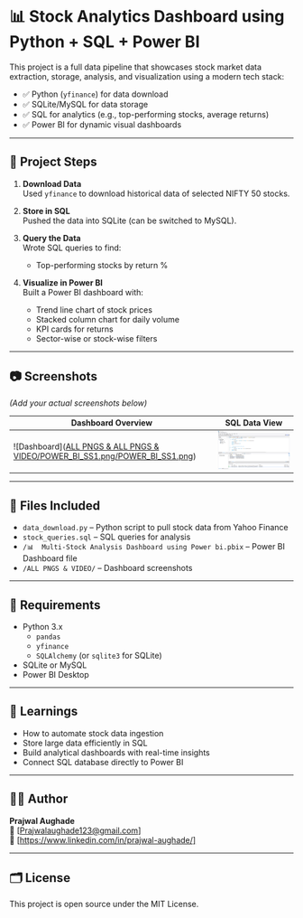 # 📊 Stock Analytics Dashboard using Python + SQL + Power BI

This project is a full data pipeline that showcases stock market data extraction, storage, analysis, and visualization using a modern tech stack:

- ✅ Python (`yfinance`) for data download
- ✅ SQLite/MySQL for data storage
- ✅ SQL for analytics (e.g., top-performing stocks, average returns)
- ✅ Power BI for dynamic visual dashboards

---

## 🚀 Project Steps

1. **Download Data**  
   Used `yfinance` to download historical data of selected NIFTY 50 stocks.

2. **Store in SQL**  
   Pushed the data into SQLite (can be switched to MySQL).

3. **Query the Data**  
   Wrote SQL queries to find:
   - Top-performing stocks by return %


4. **Visualize in Power BI**  
   Built a Power BI dashboard with:
   - Trend line chart of stock prices
   - Stacked column chart for daily volume
   - KPI cards for returns
   - Sector-wise or stock-wise filters

---

## 📷 Screenshots
*(Add your actual screenshots below)*

| Dashboard Overview | SQL Data View |
|--------------------|---------------|
| ![Dashboard]([ALL PNGS & ALL PNGS & VIDEO/POWER_BI_SS1.png/POWER_BI_SS1.png](https://github.com/prajwal6686/Stock-Analytics-Dashboard/blob/37f6d32f1db1767fab577fff570022dbd0049681/ALL%20PNGS%20%26%20VIDEO/POWER_BI_SS1.png)) | ![SQL](https://github.com/prajwal6686/Stock-Analytics-Dashboard/blob/37f6d32f1db1767fab577fff570022dbd0049681/ALL%20PNGS%20%26%20VIDEO/MY_SQL.png) |

---

## 📁 Files Included
- `data_download.py` – Python script to pull stock data from Yahoo Finance  
- `stock_queries.sql` – SQL queries for analysis  
- `/📊  Multi-Stock Analysis Dashboard using Power bi.pbix` – Power BI Dashboard file  
- `/ALL PNGS & VIDEO/` – Dashboard screenshots  

---

## 📌 Requirements

- Python 3.x
  - `pandas`
  - `yfinance`
  - `SQLAlchemy` (or `sqlite3` for SQLite)
- SQLite or MySQL
- Power BI Desktop

---

## 🧠 Learnings

- How to automate stock data ingestion
- Store large data efficiently in SQL
- Build analytical dashboards with real-time insights
- Connect SQL database directly to Power BI

---

## 🙋‍♂️ Author

**Prajwal Aughade**  
📧 [Prajwalaughade123@gmail.com]  
🔗 [https://www.linkedin.com/in/prajwal-aughade/]

---

## 🗂️ License

This project is open source under the MIT License.
